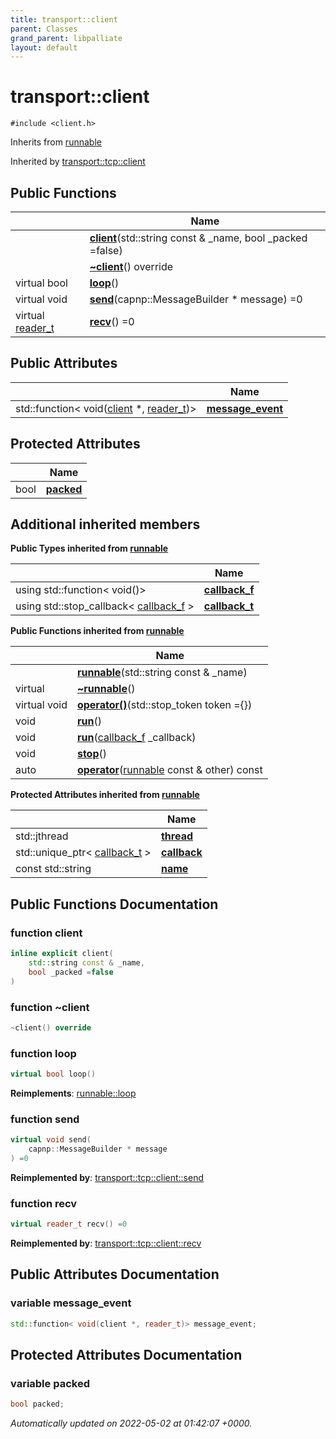 ```yaml
---
title: transport::client
parent: Classes
grand_parent: libpalliate
layout: default
---
```


# transport::client






`#include <client.h>`

Inherits from [runnable](/libpalliate/generated/Classes/classrunnable)

Inherited by [transport::tcp::client](/libpalliate/generated/Classes/classtransport_1_1tcp_1_1client)

## Public Functions

|                | Name           |
| -------------- | -------------- |
| | **[client](/libpalliate/generated/Classes/classtransport_1_1client#function-client)**(std::string const & _name, bool _packed =false) |
| | **[~client](/libpalliate/generated/Classes/classtransport_1_1client#function-~client)**() override |
| virtual bool | **[loop](/libpalliate/generated/Classes/classtransport_1_1client#function-loop)**() |
| virtual void | **[send](/libpalliate/generated/Classes/classtransport_1_1client#function-send)**(capnp::MessageBuilder * message) =0 |
| virtual [reader_t](/libpalliate/generated/Namespaces/namespacetransport#using-reader-t) | **[recv](/libpalliate/generated/Classes/classtransport_1_1client#function-recv)**() =0 |

## Public Attributes

|                | Name           |
| -------------- | -------------- |
| std::function< void([client](/libpalliate/generated/Classes/classtransport_1_1client) *, [reader_t](/libpalliate/generated/Namespaces/namespacetransport#using-reader-t))> | **[message_event](/libpalliate/generated/Classes/classtransport_1_1client#variable-message-event)**  |

## Protected Attributes

|                | Name           |
| -------------- | -------------- |
| bool | **[packed](/libpalliate/generated/Classes/classtransport_1_1client#variable-packed)**  |

## Additional inherited members

**Public Types inherited from [runnable](/libpalliate/generated/Classes/classrunnable)**

|                | Name           |
| -------------- | -------------- |
| using std::function< void()> | **[callback_f](/libpalliate/generated/Classes/classrunnable#using-callback-f)**  |
| using std::stop_callback< [callback_f](/libpalliate/generated/Classes/classrunnable#using-callback-f) > | **[callback_t](/libpalliate/generated/Classes/classrunnable#using-callback-t)**  |

**Public Functions inherited from [runnable](/libpalliate/generated/Classes/classrunnable)**

|                | Name           |
| -------------- | -------------- |
| | **[runnable](/libpalliate/generated/Classes/classrunnable#function-runnable)**(std::string const & _name) |
| virtual | **[~runnable](/libpalliate/generated/Classes/classrunnable#function-~runnable)**() |
| virtual void | **[operator()](/libpalliate/generated/Classes/classrunnable#function-operator())**(std::stop_token token ={}) |
| void | **[run](/libpalliate/generated/Classes/classrunnable#function-run)**() |
| void | **[run](/libpalliate/generated/Classes/classrunnable#function-run)**([callback_f](/libpalliate/generated/Classes/classrunnable#using-callback-f) _callback) |
| void | **[stop](/libpalliate/generated/Classes/classrunnable#function-stop)**() |
| auto | **[operator](/libpalliate/generated/Classes/classrunnable#function-operator)**([runnable](/libpalliate/generated/Classes/classrunnable) const & other) const |

**Protected Attributes inherited from [runnable](/libpalliate/generated/Classes/classrunnable)**

|                | Name           |
| -------------- | -------------- |
| std::jthread | **[thread](/libpalliate/generated/Classes/classrunnable#variable-thread)**  |
| std::unique_ptr< [callback_t](/libpalliate/generated/Classes/classrunnable#using-callback-t) > | **[callback](/libpalliate/generated/Classes/classrunnable#variable-callback)**  |
| const std::string | **[name](/libpalliate/generated/Classes/classrunnable#variable-name)**  |


## Public Functions Documentation

### function client

```cpp
inline explicit client(
    std::string const & _name,
    bool _packed =false
)
```


### function ~client

```cpp
~client() override
```


### function loop

```cpp
virtual bool loop()
```


**Reimplements**: [runnable::loop](/libpalliate/generated/Classes/classrunnable#function-loop)


### function send

```cpp
virtual void send(
    capnp::MessageBuilder * message
) =0
```


**Reimplemented by**: [transport::tcp::client::send](/libpalliate/generated/Classes/classtransport_1_1tcp_1_1client#function-send)


### function recv

```cpp
virtual reader_t recv() =0
```


**Reimplemented by**: [transport::tcp::client::recv](/libpalliate/generated/Classes/classtransport_1_1tcp_1_1client#function-recv)


## Public Attributes Documentation

### variable message_event

```cpp
std::function< void(client *, reader_t)> message_event;
```


## Protected Attributes Documentation

### variable packed

```cpp
bool packed;
```



_Automatically updated on 2022-05-02 at 01:42:07 +0000._